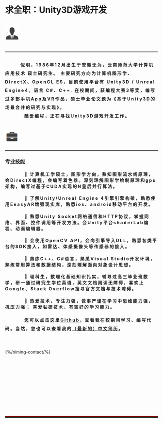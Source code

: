 <style type="text/css">
h4 {letter-spacing: 3px}
p{line-height:2em;}
</style>
<h1 class="intro">求全职：Unity3D游戏开发<h1>
<img src="/niming-img/icon/info.png" alt="我">
<hr style="height:1px;border:none;border-top:1px solid #555555;" />
<h4><p>
&nbsp;&nbsp;&nbsp;&nbsp;&nbsp;&nbsp;&nbsp;&nbsp;倪明，1986年12月出生于安徽无为，云南师范大学<STRONG>计算机应用技术 硕士研究生</STRONG>。
主要研究方向为<b>计算机图形学、DirectX、OpenGL ES</b>，目前使用平台有<STRONG> Unity3D / Unreal Engine4</STRONG>，语言 <STRONG>C#、C++</STRONG>.
在校期间，获编程大赛3等奖，编写过多部手机App及VR作品，硕士毕业论文题为《基于Unity3D的场景合并的研究与实现》。<br>
&nbsp;&nbsp;&nbsp;&nbsp;&nbsp;&nbsp;&nbsp;&nbsp;&nbsp;&nbsp;酷爱编程，正在寻找Unity3D游戏开发工作。</p></h4>
<br>
<img src="/niming-img/icon/skill.png" alt="我">
<hr style="height:1px;border:none;border-top:1px solid #555555;" />
<h3>专业技能</h3>
<h4>
 &nbsp;&nbsp;&nbsp;&nbsp;&nbsp;&nbsp;&nbsp;&nbsp;&nbsp;&nbsp;	计算机工学硕士，图形学方向，熟知图形流水线原理，会DirectX编程，会编写着色器。深刻理解图形学绘制原理和gpu架构，编写过基于CUDA实现的N皇后并行算法。 </h4>

<h4>
 &nbsp;&nbsp;&nbsp;&nbsp;&nbsp;&nbsp;&nbsp;&nbsp;&nbsp;&nbsp;	了解Unity/Unreal Engine 4引擎引擎构架，熟悉使用EeasyAR增强现实库，熟悉ios、android移动平台的开发。</h4>

<h4>
 &nbsp;&nbsp;&nbsp;&nbsp;&nbsp;&nbsp;&nbsp;&nbsp;&nbsp;&nbsp;	熟悉Unity Socket网络通信和HTTP协议，掌握网络、界面、控件调用等开发方法。会Unity平台shaderLab编程、动画编辑器。 </h4>

<h4>
 &nbsp;&nbsp;&nbsp;&nbsp;&nbsp;&nbsp;&nbsp;&nbsp;&nbsp;&nbsp;	会使用OpenCV API，会向引擎导入DLL，熟悉各类平台的SDK接入，如雷达、体感摄像头等传感器的接入。</h4>

<h4>
 &nbsp;&nbsp;&nbsp;&nbsp;&nbsp;&nbsp;&nbsp;&nbsp;&nbsp;&nbsp;	熟练C++、C#语言，熟悉Visual Studio开发环境，熟练常用算法和数据结构，深刻理解面向对象设计思想。</h4>
 
<h4>
 &nbsp;&nbsp;&nbsp;&nbsp;&nbsp;&nbsp;&nbsp;&nbsp;&nbsp;&nbsp;	理科生，数理化基础知识扎实，辅导过高三毕业班数学，研一通过研究生学位英语，英文文档阅读无障碍，喜欢上Google、Stack Overflow搜寻官方文档与技术障碍。</h4>

<h4>
 &nbsp;&nbsp;&nbsp;&nbsp;&nbsp;&nbsp;&nbsp;&nbsp;&nbsp;&nbsp;	热爱技术，专注力强，做事严谨在学习中思维能力强，抗压力强； 喜爱钻研技术，有较好的学习能力。</h4>


 <h4><p>&nbsp;&nbsp;&nbsp;&nbsp;&nbsp;&nbsp;&nbsp;&nbsp;&nbsp;&nbsp;您可以点击这里<a href="https://github.com/zhouniyao">Github</a>，查看我在校期间学习、编写代码。当然，您也可以查看我的<a href="/niming-resume/">（最新的）中文简历</a>。</p></h4>
<br>

{%/niming-contact/%}


<br><br><br>
<br><br><br>
<hr style="height:3px;border:none;border-top:3px double red;" />

